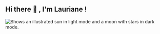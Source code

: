## Hi there 👋 , I'm Lauriane !

<!--
**LaurianeMD/LaurianeMD** is a ✨ _special_ ✨ repository because its `README.md` (this file) appears on your GitHub profile.

Here are some ideas to get you started:

- 🔭 I’m currently working on ...
- 🌱 I’m currently learning ...
- 👯 I’m looking to collaborate on ...
- 🤔 I’m looking for help with ...
- 💬 Ask me about ...
- 📫 How to reach me: ...
- 😄 Pronouns: ...
- ⚡ Fun fact: ...
-->

<picture>
  <source media="(prefers-color-scheme: dark)" srcset="https://i.pinimg.com/736x/5e/94/51/5e945157c032272d37afad008acf8136.jpg">
  <source media="(prefers-color-scheme: light)" srcset="https://i.pinimg.com/736x/5e/94/51/5e945157c032272d37afad008acf8136.jpg">
  <img alt="Shows an illustrated sun in light mode and a moon with stars in dark mode." src="https://user-images.githubusercontent.com/25423296/163456779-a8556205-d0a5-45e2-ac17-42d089e3c3f8.png">
</picture>
